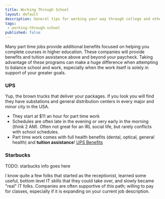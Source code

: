 ```yaml
---
title: Working Through School
layout: default
description: General tips for working your way through college and other higher-ed
tags:
 - working-through-school
published: false
---
```


Many part time jobs provide additional benefits focused on helping you complete courses in higher education. These companies will provide benefits and tuition assistance above and beyond your paycheck. Taking advantage of these programs can make a huge difference when attempting to balance school and work, especially when the work itself is solely in support of your greater goals.

### UPS ###
Yup, the brown trucks that deliver your packages. If you look you will find they have substations and general distribution centers in every major and minor city in the USA.
* They start at $11 an hour for part time work
* Schedules are often late in the evening or very early in the morning (think 2 AM). Often not great for an IRL social life, but rarely conflicts with school schedules.
* Part time work comes with full health benefits (dental, optical, general health) and **tuition assistance**!
[UPS Benefits](https://ups.managehr.com/benefits.htm)

### Starbucks ###
TODO: starbucks info goes here


I know quite a few folks that started as the receptionist, learned some useful, bottom level IT skills that they could take over, and slowly became "real" IT folks. Companies are often supportive of this path; willing to pay for classes, especially if it is expanding on your current job description.

